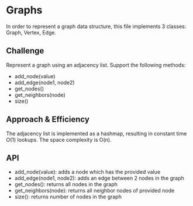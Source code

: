# Graphs

In order to represent a graph data structure, this file implements 3 classes: Graph, Vertex, Edge.

## Challenge

Represent a graph using an adjacency list. Support the following methods:

- add_node(value)
- add_edge(node1, node2)
- get_nodes()
- get_neighbors(node)
- size()

## Approach & Efficiency

The adjacency list is implemented as a hashmap, resulting in constant time O(1) lookups. The space complexity is O(n).

## API

- add_node(value): adds a node which has the provided value
- add_edge(node1, node2): adds an edge between 2 nodes in the graph
- get_nodes(): returns all nodes in the graph
- get_neighbors(node): returns all neighbor nodes of provided node
- size(): returns number of nodes in the graph
